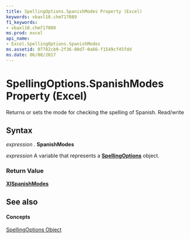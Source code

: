 ```yaml
---
title: SpellingOptions.SpanishModes Property (Excel)
keywords: vbaxl10.chm717089
f1_keywords:
- vbaxl10.chm717089
ms.prod: excel
api_name:
- Excel.SpellingOptions.SpanishModes
ms.assetid: 07782cb9-2f36-00d7-0a66-f1549cf45fdd
ms.date: 06/08/2017
---
```



# SpellingOptions.SpanishModes Property (Excel)

Returns or sets the mode for checking the spelling of Spanish. Read/write


## Syntax

 _expression_ . **SpanishModes**

 _expression_ A variable that represents a **[SpellingOptions](Excel.SpellingOptions.md)** object.


### Return Value

 **[XlSpanishModes](Excel.XlSpanishModes.md)**


## See also


#### Concepts


[SpellingOptions Object](Excel.SpellingOptions.md)


